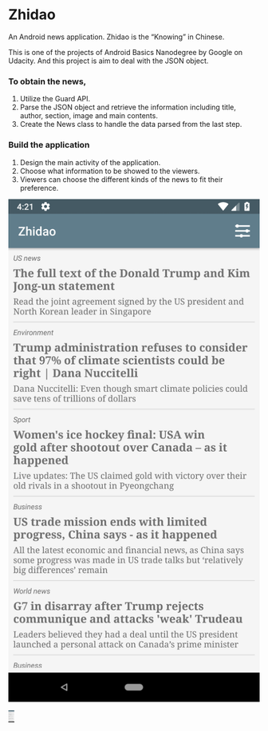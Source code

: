 # Zhidao
An Android news application. Zhidao is the “Knowing” in Chinese. 

This is one of the projects of Android Basics Nanodegree by Google on Udacity. And this project is aim to deal with the JSON object.

### To obtain the news,

1. Utilize the Guard API.
2. Parse the JSON object and retrieve the information including title, author, section, image and main contents.
3. Create the News class to handle the data parsed from the last step.

### Build the application

1. Design the main activity of the application.
2. Choose what information to be showed to the viewers.
3. Viewers can choose the different kinds of the news to fit their preference.

 ![](https://github.com/BMDroid/Zhidao/blob/master/screenShots/list.png)
 
 <img src="https://github.com/BMDroid/Zhidao/blob/master/screenShots/list.png" height="24">
